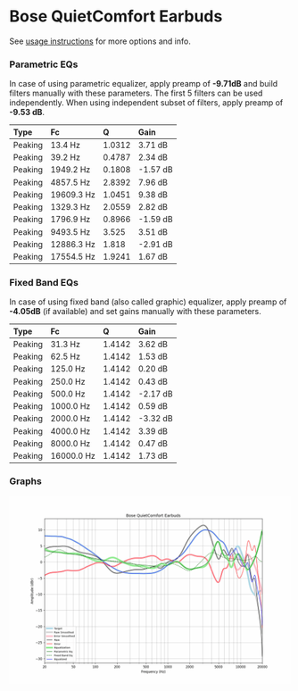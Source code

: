 # Bose QuietComfort Earbuds
See [usage instructions](https://github.com/jaakkopasanen/AutoEq#usage) for more options and info.

### Parametric EQs
In case of using parametric equalizer, apply preamp of **-9.71dB** and build filters manually
with these parameters. The first 5 filters can be used independently.
When using independent subset of filters, apply preamp of **-9.53 dB**.

| Type    | Fc         |      Q | Gain     |
|:--------|:-----------|:-------|:---------|
| Peaking | 13.4 Hz    | 1.0312 | 3.71 dB  |
| Peaking | 39.2 Hz    | 0.4787 | 2.34 dB  |
| Peaking | 1949.2 Hz  | 0.1808 | -1.57 dB |
| Peaking | 4857.5 Hz  | 2.8392 | 7.96 dB  |
| Peaking | 19609.3 Hz | 1.0451 | 9.38 dB  |
| Peaking | 1329.3 Hz  | 2.0559 | 2.82 dB  |
| Peaking | 1796.9 Hz  | 0.8966 | -1.59 dB |
| Peaking | 9493.5 Hz  | 3.525  | 3.51 dB  |
| Peaking | 12886.3 Hz | 1.818  | -2.91 dB |
| Peaking | 17554.5 Hz | 1.9241 | 1.67 dB  |

### Fixed Band EQs
In case of using fixed band (also called graphic) equalizer, apply preamp of **-4.05dB**
(if available) and set gains manually with these parameters.

| Type    | Fc         |      Q | Gain     |
|:--------|:-----------|:-------|:---------|
| Peaking | 31.3 Hz    | 1.4142 | 3.62 dB  |
| Peaking | 62.5 Hz    | 1.4142 | 1.53 dB  |
| Peaking | 125.0 Hz   | 1.4142 | 0.20 dB  |
| Peaking | 250.0 Hz   | 1.4142 | 0.43 dB  |
| Peaking | 500.0 Hz   | 1.4142 | -2.17 dB |
| Peaking | 1000.0 Hz  | 1.4142 | 0.59 dB  |
| Peaking | 2000.0 Hz  | 1.4142 | -3.32 dB |
| Peaking | 4000.0 Hz  | 1.4142 | 3.39 dB  |
| Peaking | 8000.0 Hz  | 1.4142 | 0.47 dB  |
| Peaking | 16000.0 Hz | 1.4142 | 1.73 dB  |

### Graphs
![](./Bose%20QuietComfort%20Earbuds.png)